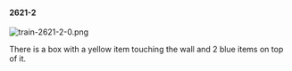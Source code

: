 #### 2621-2
![train-2621-2-0.png](https://github.com/lil-lab/nlvr/raw/master/nlvr/train/images/46/train-2621-2-0.png "train-2621-2-0.png")

There is a box with a yellow item touching the wall and 2 blue items on top of it.